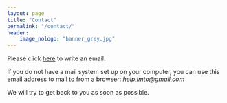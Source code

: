 ```yaml
---
layout: page
title: "Contact"
permalink: "/contact/"
header:
    image_nologo: "banner_grey.jpg"
---
```


Please click <a href="mailto:help.lmto@gmail.com">here</a> to write an email.  

If you do not have a mail system set up on your computer, you can use this
email address to mail to from a browser: *help.lmto@gmail.com*

We will try to get back to you as soon as possible.
